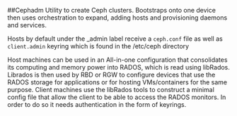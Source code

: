 ##Cephadm
Utility to create Ceph clusters. Bootstraps onto one device then uses orchestration to expand, adding hosts and provisioning daemons and services.

Hosts by default under the _admin label receive a ```ceph.conf``` file as well as ```client.admin``` keyring which is found in the /etc/ceph directory

Host machines can be used in an All-in-one configuration that consolidates its computing and memory power into RADOS, which is read using libRados. Librados is then used by RBD or RGW to configure devices that use the RADOS storage for applications
or for hosting VMs/containers for the same purpose. Client machines use the libRados tools to construct a minimal config file that allow the client to be able to access the RADOS monitors. In order to do so it needs authentication in the form of keyrings.

